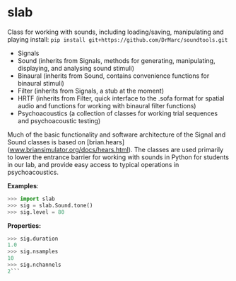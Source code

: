 # slab

Class for working with sounds, including loading/saving, manipulating and playing
install: `pip install git+https://github.com/DrMarc/soundtools.git`

* Signals
* Sound (inherits from Signals, methods for generating, manipulating, displaying, and analysing sound stimuli)
* Binaural (inherits from Sound, contains convenience functions for binaural stimuli)
* Filter (inherits from Signals, a stub at the moment)
* HRTF (inherits from Filter, quick interface to the .sofa format for spatial audio and functions for working with binaural filter functions)
* Psychoacoustics (a collection of classes for working trial sequences and psychoacoustic testing)


Much of the basic functionality and software architecture of the Signal and Sound classes is based on [brian.hears] (www.briansimulator.org/docs/hears.html). The classes are used primarily to lower the entrance barrier for working with sounds in Python for students in our lab, and provide easy access to typical operations in psychoacoustics.

**Examples**:
```python
>>> import slab
>>> sig = slab.Sound.tone()
>>> sig.level = 80
```
**Properties:**
```python
>>> sig.duration
1.0
>>> sig.nsamples
10
>>> sig.nchannels
2```

